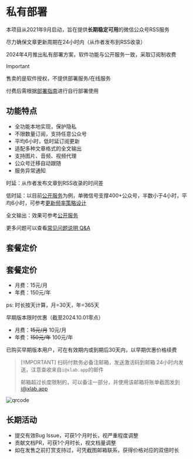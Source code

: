 # 私有部署

本项目从2021年9月启动，旨在提供**长期稳定可用**的微信公众号RSS服务

尽力确保文章更新周期在24小时内（从作者发布到RSS收录）

2024年4月推出私有部署方案，软件功能与公开服务一致，采取订阅制收费

> [!IMPORTANT]
> 售卖的是软件授权，不提供部署服务/在线服务
> 
> 付费后需根据[部署指南](./deploy)进行自行部署使用

## 功能特点

- 全功能本地实现，保护隐私
- 不限数量订阅，支持任意公众号
- 平均6小时，低时延订阅更新
- 适配多种文章格式的全文输出
- 支持图片、音频、视频代理
- 公众号迁移自动跟随
- 服务异常通知

时延：从作者发布文章到RSS收录的时间差

低时延：以目前[公开服务](/list/)为例，单微信号支撑400+公众号，半数小于4小时，平均6小时，可参考[更新频率策略设计](https://blog.xlab.app/p/d73537b/)

全文输出：效果可参考[公开服务](/list/)

更多问题可以查看[常见问题说明 Q&A](./qa)

## 套餐定价

## 套餐定价

- 月费：15元/月
- 年费：150元/年

ps: 时长按天计算，月=30天，年=365天

早期版本限时优惠（截至2024.10.01零点）

- 月费：~~15元/月~~ 10元/月
- 年费：~~150元/年~~ 100元/年

已购买早期版本用户，可在有效期内或到期后30天内，以早期优惠价格续费

> [!IMPORTANT] 扫码付款务必备注邮箱，发送激活码到邮箱
> 24小时内发送，注意查收来自`i@xlab.app`的邮件
> 
> 邮箱超过长度限制的，可以备注一部分，并使用该邮箱将账单截图发到[i@xlab.app](mailto:i@xlab.app)

![qrcode](/image/wx.jpg)

## 长期活动

- 提交有效Bug Issue，可获1个月时长，视严重程度调整
- 贡献文档PR，可获1个月时长，视文档量调整
- 如在发售之前打赏支持过，可凭截图邮箱联系，获得价格对应的双倍时长